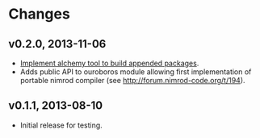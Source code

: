 Changes
=======

v0.2.0, 2013-11-06
------------------

* [Implement alchemy tool to build appended
  packages](https://github.com/gradha/nimrod-ouroboros/issues/1).
* Adds public API to ouroboros module allowing first implementation of portable
  nimrod compiler (see http://forum.nimrod-code.org/t/194).

v0.1.1, 2013-08-10
------------------

* Initial release for testing.
